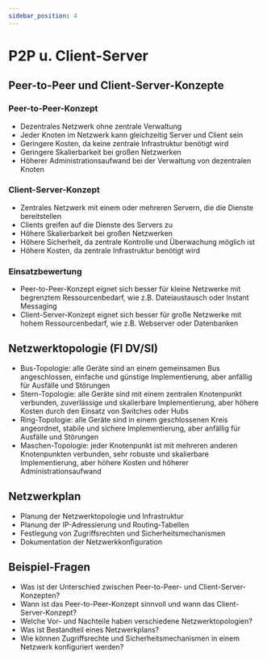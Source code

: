 ```yaml
---
sidebar_position: 4
---
```


# P2P u. Client-Server

<!--
Peer 2 Peer bzw. Client-Server-Konzepte vergleichen und hinsichtlich ihres Einsatzes bewerten
können

-   Netzwerktopologie (Fl DV/SI)
-   Netzwerkplan -->

## Peer-to-Peer und Client-Server-Konzepte

### Peer-to-Peer-Konzept

-   Dezentrales Netzwerk ohne zentrale Verwaltung
-   Jeder Knoten im Netzwerk kann gleichzeitig Server und Client sein
-   Geringere Kosten, da keine zentrale Infrastruktur benötigt wird
-   Geringere Skalierbarkeit bei großen Netzwerken
-   Höherer Administrationsaufwand bei der Verwaltung von dezentralen Knoten

### Client-Server-Konzept

-   Zentrales Netzwerk mit einem oder mehreren Servern, die die Dienste bereitstellen
-   Clients greifen auf die Dienste des Servers zu
-   Höhere Skalierbarkeit bei großen Netzwerken
-   Höhere Sicherheit, da zentrale Kontrolle und Überwachung möglich ist
-   Höhere Kosten, da zentrale Infrastruktur benötigt wird

### Einsatzbewertung

-   Peer-to-Peer-Konzept eignet sich besser für kleine Netzwerke mit begrenztem Ressourcenbedarf, wie z.B. Dateiaustausch oder Instant Messaging
-   Client-Server-Konzept eignet sich besser für große Netzwerke mit hohem Ressourcenbedarf, wie z.B. Webserver oder Datenbanken

## Netzwerktopologie (Fl DV/SI)

-   Bus-Topologie: alle Geräte sind an einem gemeinsamen Bus angeschlossen, einfache und günstige Implementierung, aber anfällig für Ausfälle und Störungen
-   Stern-Topologie: alle Geräte sind mit einem zentralen Knotenpunkt verbunden, zuverlässige und skalierbare Implementierung, aber höhere Kosten durch den Einsatz von Switches oder Hubs
-   Ring-Topologie: alle Geräte sind in einem geschlossenen Kreis angeordnet, stabile und sichere Implementierung, aber anfällig für Ausfälle und Störungen
-   Maschen-Topologie: jeder Knotenpunkt ist mit mehreren anderen Knotenpunkten verbunden, sehr robuste und skalierbare Implementierung, aber höhere Kosten und höherer Administrationsaufwand

## Netzwerkplan

-   Planung der Netzwerktopologie und Infrastruktur
-   Planung der IP-Adressierung und Routing-Tabellen
-   Festlegung von Zugriffsrechten und Sicherheitsmechanismen
-   Dokumentation der Netzwerkkonfiguration

## Beispiel-Fragen

-   Was ist der Unterschied zwischen Peer-to-Peer- und Client-Server-Konzepten?
-   Wann ist das Peer-to-Peer-Konzept sinnvoll und wann das Client-Server-Konzept?
-   Welche Vor- und Nachteile haben verschiedene Netzwerktopologien?
-   Was ist Bestandteil eines Netzwerkplans?
-   Wie können Zugriffsrechte und Sicherheitsmechanismen in einem Netzwerk konfiguriert werden?
